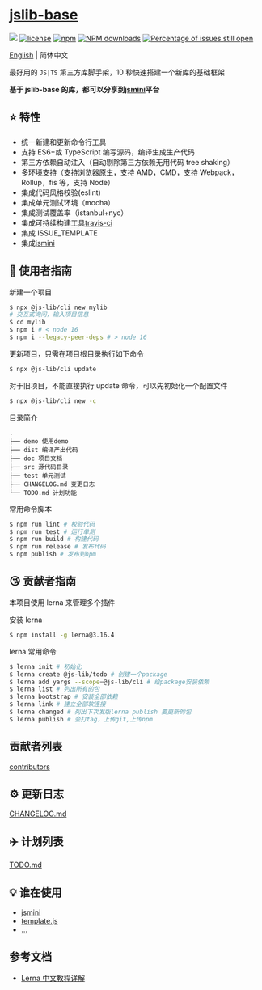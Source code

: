 # [jslib-base](https://github.com/yanhaijing/jslib-base)

[![](https://img.shields.io/badge/Powered%20by-jslib%20base-brightgreen.svg)](https://github.com/yanhaijing/jslib-base)
[![license](https://img.shields.io/badge/license-MIT-blue.svg)](https://github.com/yanhaijing/jslib-base/blob/master/LICENSE)
[![npm](https://img.shields.io/badge/npm-1.6.0-orange.svg)](https://www.npmjs.com/package/@js-lib/cli)
[![NPM downloads](http://img.shields.io/npm/dm/@js-lib/cli.svg?style=flat-square)](http://www.npmtrends.com/@js-lib/cli)
[![Percentage of issues still open](http://isitmaintained.com/badge/open/yanhaijing/jslib-base.svg)](http://isitmaintained.com/project/yanhaijing/jslib-base 'Percentage of issues still open')

[English](./README.md) | 简体中文

最好用的 `JS|TS` 第三方库脚手架，10 秒快速搭建一个新库的基础框架

**基于 jslib-base 的库，都可以分享到[jsmini](https://github.com/jsmini)平台**

## :star: 特性

-   统一新建和更新命令行工具
-   支持 ES6+或 TypeScript 编写源码，编译生成生产代码
-   第三方依赖自动注入（自动剔除第三方依赖无用代码 tree shaking）
-   多环境支持（支持浏览器原生，支持 AMD，CMD，支持 Webpack，Rollup，fis 等，支持 Node）
-   集成代码风格校验(eslint)
-   集成单元测试环境（mocha）
-   集成测试覆盖率（istanbul+nyc）
-   集成可持续构建工具[travis-ci](https://www.travis-ci.org/)
-   集成 ISSUE_TEMPLATE
-   集成[jsmini](https://github.com/jsmini)

## :rocket: 使用者指南
新建一个项目

```bash
$ npx @js-lib/cli new mylib
# 交互式询问，输入项目信息
$ cd mylib
$ npm i # < node 16
$ npm i --legacy-peer-deps # > node 16
```

更新项目，只需在项目根目录执行如下命令

```bash
$ npx @js-lib/cli update
```

对于旧项目，不能直接执行 update 命令，可以先初始化一个配置文件

```bash
$ npx @js-lib/cli new -c
```

目录简介

```
.
├── demo 使用demo
├── dist 编译产出代码
├── doc 项目文档
├── src 源代码目录
├── test 单元测试
├── CHANGELOG.md 变更日志
└── TODO.md 计划功能
```

常用命令脚本

```bash
$ npm run lint # 校验代码
$ npm run test # 运行单测
$ npm run build # 构建代码
$ npm run release # 发布代码
$ npm publish # 发布到npm
```

## :kissing_heart: 贡献者指南

本项目使用 lerna 来管理多个插件

安装 lerna

```bash
$ npm install -g lerna@3.16.4
```

lerna 常用命令

```bash
$ lerna init # 初始化
$ lerna create @js-lib/todo # 创建一个package
$ lerna add yargs --scope=@js-lib/cli # 给package安装依赖
$ lerna list # 列出所有的包
$ lerna bootstrap # 安装全部依赖
$ lerna link # 建立全部软连接
$ lerna changed # 列出下次发版lerna publish 要更新的包
$ lerna publish # 会打tag，上传git,上传npm
```

## 贡献者列表

[contributors](https://github.com/yanhaijing/jslib-base/graphs/contributors)

## :gear: 更新日志

[CHANGELOG.md](./CHANGELOG.md)

## :airplane: 计划列表

[TODO.md](./TODO.md)

## :bulb: 谁在使用

-   [jsmini](https://github.com/jsmini)
-   [template.js](https://github.com/yanhaijing/template.js)
-   [...](https://github.com/yanhaijing/jslib-base/issues/10)

## 参考文档

-   [Lerna 中文教程详解](https://juejin.im/post/5ced1609e51d455d850d3a6c)
